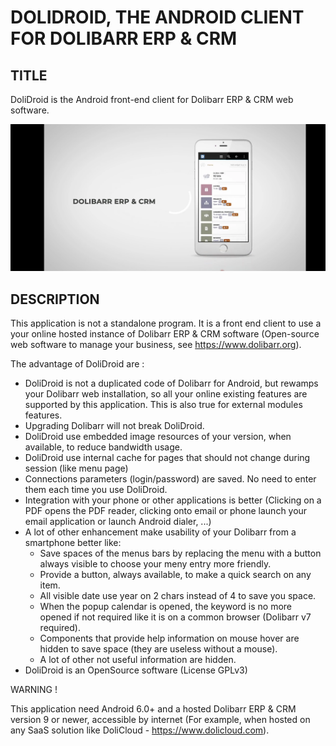 # DOLIDROID, THE ANDROID CLIENT FOR DOLIBARR ERP & CRM

## TITLE
DoliDroid is the Android front-end client for Dolibarr ERP & CRM web software.

[<img src="img/DoliDroid_video.webp">](https://www.youtube.com/watch?v=hJSXQj_KeE0)


## DESCRIPTION
This application is not a standalone program. It is a front end client to use a your online hosted instance of Dolibarr ERP & CRM software (Open-source web software to manage your business, see https://www.dolibarr.org).

The advantage of DoliDroid are :
- DoliDroid is not a duplicated code of Dolibarr for Android, but rewamps your Dolibarr web installation, so all your online existing features are supported by this application. This is also true for external modules features.
- Upgrading Dolibarr will not break DoliDroid.
- DoliDroid use embedded image resources of your version, when available, to reduce bandwidth usage.
- DoliDroid use internal cache for pages that should not change during session (like menu page)
- Connections parameters (login/password) are saved. No need to enter them each time you use DoliDroid.
- Integration with your phone or other applications is better (Clicking on a PDF opens the PDF reader, clicking onto email or phone launch your email application or launch Android dialer, ...)
- A lot of other enhancement make usability of your Dolibarr from a smartphone better like:
  * Save spaces of the menus bars by replacing the menu with a button always visible to choose your meny entry more friendly.
  * Provide a button, always available, to make a quick search on any item.
  * All visible date use year on 2 chars instead of 4 to save you space.
  * When the popup calendar is opened, the keyword is no more opened if not required like it is on a common browser (Dolibarr v7 required).
  * Components that provide help information on mouse hover are hidden to save space (they are useless without a mouse).
  * A lot of other not useful information are hidden.
- DoliDroid is an OpenSource software (License GPLv3)

WARNING ! 

This application need Android 6.0+ and a hosted Dolibarr ERP & CRM version 9 or newer, accessible by internet
(For example, when hosted on any SaaS solution like DoliCloud - https://www.dolicloud.com).
